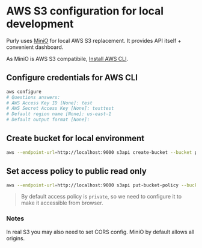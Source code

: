 # AWS S3 configuration for local development

Purly uses [MiniO](https://min.io/) for local AWS S3 replacement. It provides API itself + convenient dashboard.

As MiniO is AWS S3 compatibile, [Install AWS CLI](https://docs.aws.amazon.com/cli/latest/userguide/getting-started-install.html).

## Configure credentials for AWS CLI

```sh
aws configure
# Questions answers:
# AWS Access Key ID [None]: test
# AWS Secret Access Key [None]: testtest
# Default region name [None]: us-east-1
# Default output format [None]:
```

## Create bucket for local environment

```sh
aws --endpoint-url=http://localhost:9000 s3api create-bucket --bucket purly-local 
```

## Set access policy to public read only

```sh
aws --endpoint-url=http://localhost:9000 s3api put-bucket-policy --bucket purly-local --policy file://access.json
```

> By default access policy is `private`, so we need to configure it to make it accessible from browser.

### Notes

In real S3 you may also need to set CORS config. MiniO by default allows all origins.
